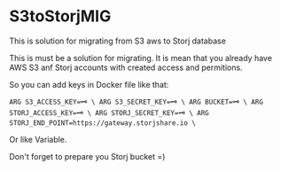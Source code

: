 # S3toStorjMIG
This is solution for migrating from S3 aws to Storj database

This is must be a solution for migrating. It is mean that you already have AWS S3 anf Storj accounts
with created access and permitions.

So you can add keys in Docker file like that:

`ARG S3_ACCESS_KEY=🗝 \
ARG S3_SECRET_KEY=🗝 \
ARG BUCKET=🗝 \
ARG STORJ_ACCESS_KEY=🗝 \
ARG STORJ_SECRET_KEY=🗝 \
ARG STORJ_END_POINT=https://gateway.storjshare.io \`

Or like Variable.

Don't forget to prepare you Storj bucket =)
